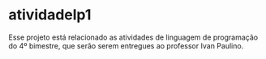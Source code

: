 # atividadelp1
Esse projeto está relacionado as atividades de linguagem de programação do 4º bimestre, que serão serem entregues ao professor Ivan Paulino.
